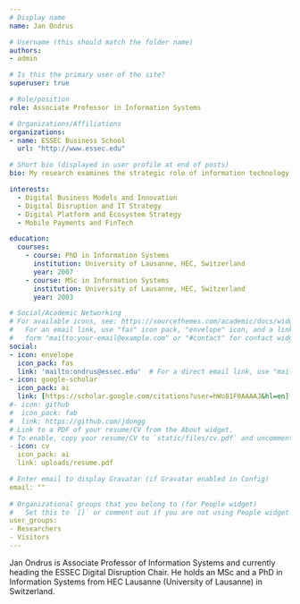 ```yaml
---
# Display name
name: Jan Ondrus

# Username (this should match the folder name)
authors:
- admin

# Is this the primary user of the site?
superuser: true

# Role/position
role: Associate Professor in Information Systems

# Organizations/Affiliations
organizations:
- name: ESSEC Business School
  url: "http://www.essec.edu"

# Short bio (displayed in user profile at end of posts)
bio: My research examines the strategic role of information technology in the development of digital ecosystems. 

interests:
  - Digital Business Models and Innovation
  - Digital Disruption and IT Strategy
  - Digital Platform and Ecosystem Strategy
  - Mobile Payments and FinTech

education:
  courses:
    - course: PhD in Information Systems
      institution: University of Lausanne, HEC, Switzerland
      year: 2007
    - course: MSc in Information Systems
      institution: University of Lausanne, HEC, Switzerland
      year: 2003

# Social/Academic Networking
# For available icons, see: https://sourcethemes.com/academic/docs/widgets/#icons
#   For an email link, use "fas" icon pack, "envelope" icon, and a link in the
#   form "mailto:your-email@example.com" or "#contact" for contact widget.
social:
- icon: envelope
  icon_pack: fas
  link: 'mailto:ondrus@essec.edu'  # For a direct email link, use "mailto:ondrus@essec.edu".
- icon: google-scholar
  icon_pack: ai
  link: [https://scholar.google.com/citations?user=hWo81F0AAAAJ&hl=en](https://scholar.google.com/citations?user=nlFH5o4AAAAJ&hl=en)
#- icon: github
#  icon_pack: fab
#  link: https://github.com/jdongg
# Link to a PDF of your resume/CV from the About widget.
# To enable, copy your resume/CV to `static/files/cv.pdf` and uncomment the lines below.  
- icon: cv
  icon_pack: ai
  link: uploads/resume.pdf

# Enter email to display Gravatar (if Gravatar enabled in Config)
email: ""
  
# Organizational groups that you belong to (for People widget)
#   Set this to `[]` or comment out if you are not using People widget.  
user_groups:
- Researchers
- Visitors
---
```


Jan Ondrus is Associate Professor of Information Systems and currently heading the ESSEC Digital Disruption Chair. He holds an MSc and a PhD in Information Systems from HEC Lausanne (University of Lausanne) in Switzerland.
